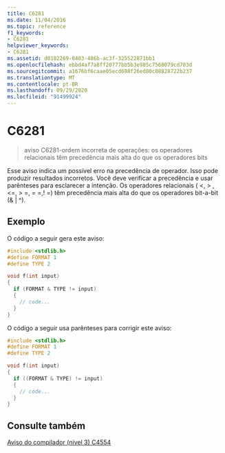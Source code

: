 ```yaml
---
title: C6281
ms.date: 11/04/2016
ms.topic: reference
f1_keywords:
- C6281
helpviewer_keywords:
- C6281
ms.assetid: d0182269-8403-486b-ac3f-325522871bb1
ms.openlocfilehash: ebbd4af7a8ff20777bb5b3e985c7568079cd703d
ms.sourcegitcommit: a1676bf6caae05ecd698f26ed80c08828722b237
ms.translationtype: MT
ms.contentlocale: pt-BR
ms.lasthandoff: 09/29/2020
ms.locfileid: "91499924"
---
```

# <a name="c6281"></a>C6281

> aviso C6281-ordem incorreta de operações: os operadores relacionais têm precedência mais alta do que os operadores bits

Esse aviso indica um possível erro na precedência de operador. Isso pode produzir resultados incorretos. Você deve verificar a precedência e usar parênteses para esclarecer a intenção. Os operadores relacionais ( \<, > , \<=, > =, = =,! =) têm precedência mais alta do que os operadores bit-a-bit (& &#124; ^).

## <a name="example"></a>Exemplo

O código a seguir gera este aviso:

```cpp
#include <stdlib.h>
#define FORMAT 1
#define TYPE 2

void f(int input)
{
  if (FORMAT & TYPE != input)
  {
    // code...
  }
}
```

O código a seguir usa parênteses para corrigir este aviso:

```cpp
#include <stdlib.h>
#define FORMAT 1
#define TYPE 2

void f(int input)
{
  if ((FORMAT & TYPE) != input)
  {
    // code...
  }
}
```

## <a name="see-also"></a>Consulte também

[Aviso do compilador (nível 3) C4554](../error-messages/compiler-warnings/compiler-warning-level-3-c4554.md)
